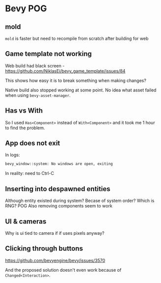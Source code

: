 # Bevy POG

## mold

`mold` is faster but need to recompile from scratch after building for web

## Game template not working

Web build had black screen - <https://github.com/NiklasEi/bevy_game_template/issues/84>

This shows how easy it is to break something when making changes?

Native build also stopped working at some point. No idea what asset failed when using `bevy-asset-manager`.

## Has vs With

So I used `Has<Component>` instead of `With<Component>` and it took me 1 hour to find the problem.

## App does not exit

In logs:

```txt
bevy_window::system: No windows are open, exiting
```

In reality: need to Ctrl-C

## Inserting into despawned entities

Although entity existed during system? Becase of system order? Which is RNG? POG
Also removing components seem to work

## UI & cameras

Why is ui tied to camera if if uses pixels anyway?

## Clicking through buttons

<https://github.com/bevyengine/bevy/issues/3570>

And the proposed solution doesn't even work because of `Changed<Interaction>`.
